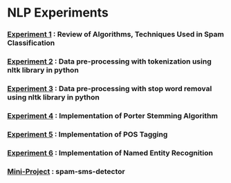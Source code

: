 # NLP Experiments 
### [Experiment 1](https://github.com/TheCez/nlp/blob/main/Exp%201%20Review%20of%20Papers.docx?raw=true) : Review of Algorithms, Techniques Used in Spam Classification

### [Experiment 2](https://colab.research.google.com/drive/1LsL8O9Ib0DM2RmO8VdnuZ0RhxPb7bccS?usp=sharing) : Data pre-processing with tokenization using nltk library in python

### [Experiment 3](https://colab.research.google.com/drive/1RtAIwnPeajuviq9Xz7mQdGdCxLUIjETA?usp=sharing) : Data pre-processing with stop word removal using nltk library in python

### [Experiment 4](https://colab.research.google.com/drive/1XfKRe9Eo5xbIGfEIwD6i2XuRBHXwdFZd?usp=sharing) : Implementation of Porter Stemming Algorithm

### [Experiment 5](https://colab.research.google.com/drive/10YYHogjTqisWThST4MLOzo8gofbBLo-u?usp=sharing) : Implementation of POS Tagging

### [Experiment 6](https://colab.research.google.com/drive/1ev1l8mKJzncubfnEUB9CPjB38R5GxjMq?usp=sharing) : Implementation of Named Entity Recognition

### [Mini-Project](https://github.com/viru2001/nlp/tree/main/Mini%20Project) : spam-sms-detector
